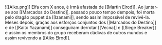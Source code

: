 ![[Aiko.png]]
Elfa com X anos, é Irmã afastada de [[Martin Elrod]].
Ao juntar-se aos [[Marcados do Destino]], passado pouco tempo dempois, foi morta pelo dragão puppet da [[Izanami]], sendo assim impossível de revivê-la. Meses depois, graças aos esforços conjuntos dos [[Marcados do Destino]] e de [[Kaito Yazanami]] conseguiram derrotar [[Vecna]] e [[Siege Breaker]] e assim os membros do grupo receberam dádivas de outros mundos e assim revivendo a [[Aiko Elrod]].
